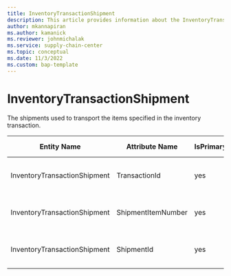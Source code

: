 ```yaml
---
title: InventoryTransactionShipment
description: This article provides information about the InventoryTransactionShipment entity.
author: mkannapiran
ms.author: kamanick
ms.reviewer: johnmichalak
ms.service: supply-chain-center
ms.topic: conceptual
ms.date: 11/3/2022
ms.custom: bap-template
---
```


# InventoryTransactionShipment

The shipments used to transport the items specified in the inventory transaction.

| **Entity Name** | **Attribute Name** | **IsPrimaryKey** | **Data Type** | **Data Length** | **Description** |
| --- | --- | --- | --- | --- | --- |
| InventoryTransactionShipment | TransactionId | yes | string | 36 | The unique identifier of a Transaction. |
| InventoryTransactionShipment | ShipmentItemNumber | yes | integer | 6 | The shipment line number. |
| InventoryTransactionShipment | ShipmentId | yes | string | 36 | The unique identifier of a Shipment.. |
